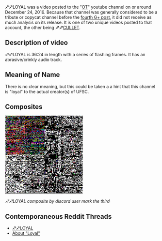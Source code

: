 ♐♐LOYAL was a video posted to the "[OT](OT "wikilink")" youtube channel
on or around December 24, 2016. Because that channel was generally
considered to be a tribute or copycat channel before the [fourth G+
post](Google_Plus#G.2B_post_4 "wikilink"), it did not receive as much
analysis on its release. It is one of two unique videos posted to that
account, the other being ♐♐[CULLET](CULLET "wikilink").

## Description of video

♐♐LOYAL is 36:24 in length with a series of flashing frames. It has an
abrasive/crinkly audio track.

## Meaning of Name

There is no clear meaning, but this could be taken a a hint that this
channel is "loyal" to the actual creator(s) of UFSC.

## Composites

![Loyal\_composite.png](Loyal_composite.png "Loyal_composite.png")

*♐♐LOYAL composite by discord user mark the third*

## Contemporaneous Reddit Threads

  - [♐♐LOYAL](https://www.reddit.com/r/UnfavorableSemicircle/comments/5k3pwg/loyal/)
  - [About
    "Loyal"](https://www.reddit.com/r/UnfavorableSemicircle/comments/5poe58/about_loyal/)
